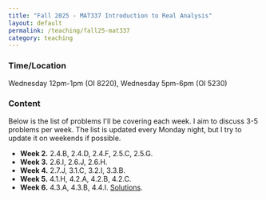 ```yaml
---
title: "Fall 2025 - MAT337 Introduction to Real Analysis"
layout: default
permalink: /teaching/fall25-mat337
category: teaching
---
```


### Time/Location
Wednesday 12pm-1pm (OI 8220), Wednesday 5pm-6pm (OI 5230)

### Content
Below is the list of problems I'll be covering each week. I aim to discuss 3-5 problems per week. The list is updated every Monday night, but I try to update it on weekends if possible.
<ul>
   <li><strong>Week 2.</strong> 2.4.B, 2.4.D, 2.4.F, 2.5.C, 2.5.G. </li>
   <li><strong>Week 3.</strong> 2.6.I, 2.6.J, 2.6.H. </li>
   <li><strong>Week 4.</strong> 2.7.J, 3.1.C, 3.2.I, 3.3.B. </li>
   <li><strong>Week 5.</strong> 4.1.H, 4.2.A, 4.2.B, 4.2.C. </li>
   <li><strong>Week 6.</strong> 4.3.A, 4.3.B, 4.4.I. <a href="/files/MAT337_Fall_25_Week_6_Tutorial.pdf" target="_blank">Solutions</a>. </li>
</ul>

